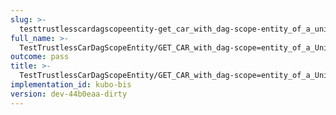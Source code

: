 ```yaml
---
slug: >-
  testtrustlesscardagscopeentity-get_car_with_dag-scope-entity_of_a_unixfs_directory_(format-car)-body
full_name: >-
  TestTrustlessCarDagScopeEntity/GET_CAR_with_dag-scope=entity_of_a_UnixFS_directory_(format=car)/Body
outcome: pass
title: >-
  TestTrustlessCarDagScopeEntity/GET_CAR_with_dag-scope=entity_of_a_UnixFS_directory_(format=car)/Body
implementation_id: kubo-bis
version: dev-44b0eaa-dirty
---
```


